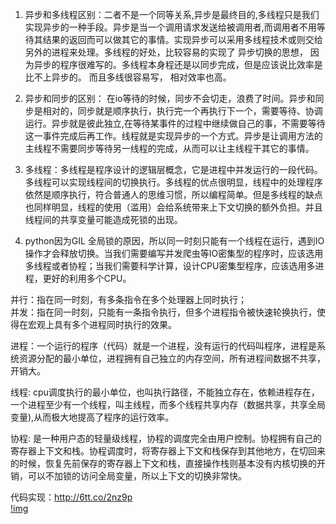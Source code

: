 1. 异步和多线程区别：二者不是一个同等关系,异步是最终目的,多线程只是我们实现异步的一种手段。异步是当一个调用请求发送给被调用者,而调用者不用等待其结果的返回而可以做其它的事情。实现异步可以采用多线程技术或则交给另外的进程来处理。多线程的好处，比较容易的实现了 异步切换的思想， 因为异步的程序很难写的。多线程本身程还是以同步完成，但是应该说比效率是比不上异步的。 而且多线很容易写， 相对效率也高。  

2. 异步和同步的区别：  在io等待的时候，同步不会切走，浪费了时间。异步和同步是相对的，同步就是顺序执行，执行完一个再执行下一个，需要等待、协调运行。异步就是彼此独立,在等待某事件的过程中继续做自己的事，不需要等待这一事件完成后再工作。线程就是实现异步的一个方式。异步是让调用方法的主线程不需要同步等待另一线程的完成，从而可以让主线程干其它的事情。  
 
3. 多线程：多线程是程序设计的逻辑层概念，它是进程中并发运行的一段代码。多线程可以实现线程间的切换执行。多线程的优点很明显，线程中的处理程序依然是顺序执行，符合普通人的思维习惯，所以编程简单。但是多线程的缺点也同样明显，线程的使用（滥用）会给系统带来上下文切换的额外负担。并且线程间的共享变量可能造成死锁的出现。  
 
4. python因为GIL 全局锁的原因，所以同一时刻只能有一个线程在运行，遇到IO操作才会释放切换。当我们需要编写并发爬虫等IO密集型的程序时，应该选用多线程或者协程；当我们需要科学计算，设计CPU密集型程序，应该选用多进程，更好的利用多个CPU。  


并行：指在同一时刻，有多条指令在多个处理器上同时执行；  
并发：指在同一时刻，只能有一条指令执行，但多个进程指令被快速轮换执行，使得在宏观上具有多个进程同时执行的效果。  

进程：一个运行的程序（代码）就是一个进程，没有运行的代码叫程序，进程是系统资源分配的最小单位，进程拥有自己独立的内存空间，所有进程间数据不共享，开销大。  

线程: cpu调度执行的最小单位，也叫执行路径，不能独立存在，依赖进程存在，一个进程至少有一个线程，叫主线程，而多个线程共享内存（数据共享，共享全局变量),从而极大地提高了程序的运行效率。  

协程: 是一种用户态的轻量级线程，协程的调度完全由用户控制。协程拥有自己的寄存器上下文和栈。协程调度时，将寄存器上下文和栈保存到其他地方，在切回来的时候，恢复先前保存的寄存器上下文和栈，直接操作栈则基本没有内核切换的开销，可以不加锁的访问全局变量，所以上下文的切换非常快。  

代码实现：http://6tt.co/2nz9p  
[!img](https://github.com/Monkey5030/Python/blob/master/picture/%E7%BA%BF%E7%A8%8B%E4%B8%8E%E8%BF%9B%E7%A8%8B.png)
